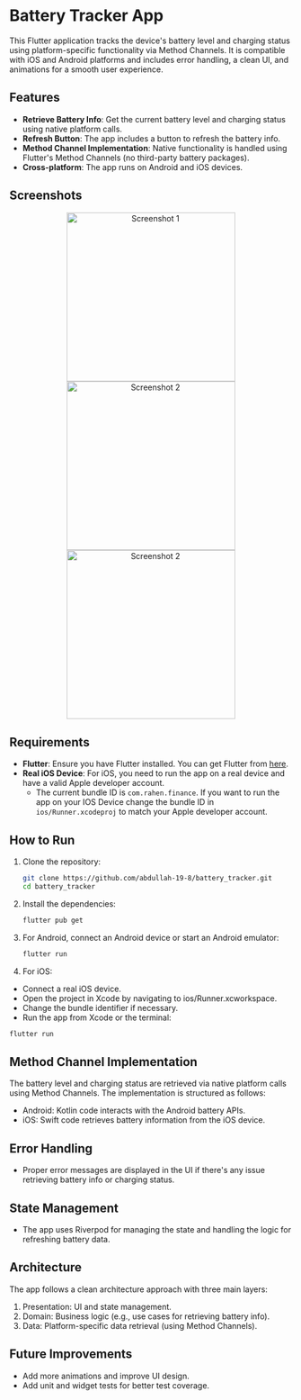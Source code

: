 # Battery Tracker App

This Flutter application tracks the device's battery level and charging status using platform-specific functionality via Method Channels. It is compatible with iOS and Android platforms and includes error handling, a clean UI, and animations for a smooth user experience.

## Features

- **Retrieve Battery Info**: Get the current battery level and charging status using native platform calls.
- **Refresh Button**: The app includes a button to refresh the battery info.
- **Method Channel Implementation**: Native functionality is handled using Flutter's Method Channels (no third-party battery packages).
- **Cross-platform**: The app runs on Android and iOS devices.

## Screenshots

<p align="center">
  <img src="https://github.com/user-attachments/assets/4edea7f6-29b4-459d-bf6e-a0f470630e96" alt="Screenshot 1" width="300"/>
  <img src="https://github.com/user-attachments/assets/1313f95c-8ab7-4cb5-a6ec-016f9eadb17b" alt="Screenshot 2" width="300"/>
  <img src="https://github.com/user-attachments/assets/a7dc29cd-5e04-4687-a46e-1914e4914aa1" alt="Screenshot 2" width="300"/>
</p>



## Requirements

- **Flutter**: Ensure you have Flutter installed. You can get Flutter from [here](https://flutter.dev).
- **Real iOS Device**: For iOS, you need to run the app on a real device and have a valid Apple developer account.
  - The current bundle ID is `com.rahen.finance`. If you want to run the app on your IOS Device change the bundle ID in `ios/Runner.xcodeproj` to match your Apple developer account.

## How to Run

1. Clone the repository:

   ```bash
   git clone https://github.com/abdullah-19-8/battery_tracker.git
   cd battery_tracker
   ```

2. Install the dependencies:

   ```bash
   flutter pub get
   ```

3. For Android, connect an Android device or start an Android emulator:

   ```bash
   flutter run
   ```

4. For iOS:
   
  - Connect a real iOS device.
  - Open the project in Xcode by navigating to ios/Runner.xcworkspace.
  - Change the bundle identifier if necessary.
  - Run the app from Xcode or the terminal:
    
   ```bash
   flutter run
   ```

## Method Channel Implementation
The battery level and charging status are retrieved via native platform calls using Method Channels. 
The implementation is structured as follows:

  - Android: Kotlin code interacts with the Android battery APIs.
  - iOS: Swift code retrieves battery information from the iOS device.


## Error Handling
  - Proper error messages are displayed in the UI if there's any issue retrieving battery info or charging status.

## State Management
  - The app uses Riverpod for managing the state and handling the logic for refreshing battery data.

## Architecture

The app follows a clean architecture approach with three main layers:

  1. Presentation: UI and state management.
  2. Domain: Business logic (e.g., use cases for retrieving battery info).
  3. Data: Platform-specific data retrieval (using Method Channels).

## Future Improvements

  - Add more animations and improve UI design.
  - Add unit and widget tests for better test coverage.


